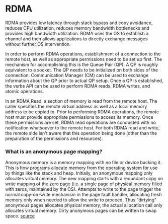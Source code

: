 # RDMA

RDMA provides low latency through stack bypass and copy avoidance, reduces CPU
utilization, reduces memory bandwidth bottlenecks and provides high bandwidth
utilization. RDMA uses the OS to establish a channel and then allows
applications to directly exchange messages without further OS intervention.

In order to perform RDMA operations, establishment of a connection to the remote
host, as well as appropriate permissions need to be set up first. The mechanism
for accomplishing this is the Queue Pair (QP). A QP is roughly equivalent to a
socket. The QP needs to be initialized on both sides of the connection.
Communication Manager (CM) can be used to exchange information about the QP
prior to actual QP setup. Once a QP is established, the verbs API can be used
to perform RDMA reads, RDMA writes, and atomic operations.

In an RDMA Read, a section of memory is read from the remote host. The caller
specifies the remote virtual address as well as a local memory address to be
copied to. Prior to performing RDMA operations, the remote host must provide
appropriate permissions to access its memory. Once these permissions are set,
RDMA read operations are conducted with no notification whatsoever to the remote
host. For both RDMA read and write, the remote side isn't aware that this
operation being done (other than the preparation of the permissions and
resources).

### What is an anonymous page mapping?

Anonymous memory is a memory mapping with no file or device backing it. This is
how programs allocate memory from the operating system for use by things like
the stack and heap. Initially, an anonymous mapping only allocates virtual
memory. The new mapping starts with a redundant copy on write mapping of the
zero page (i.e. a single page of physical memory filled with zeros, maintained
by the OS). Attempts to write to the page trigger the normal copy-on-write
mechanism in the page fault handler, allocating fresh memory only when needed
to allow the write to proceed. Thus "dirtying" anonymous pages allocates
physical memory, the actual allocation call only allocates virtual memory.
Dirty anonymous pages can be written to swap space.
[source](https://landley.net/writing/memory-faq.txt)
